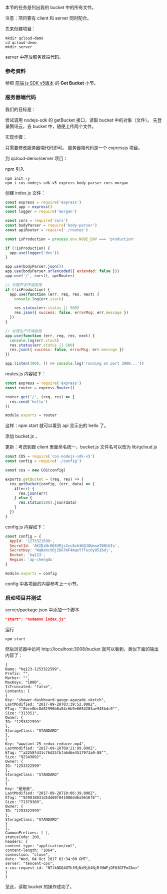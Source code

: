 本节的任务是列出我的 bucket 中的所有文件。

注意：项目要有 client 和 server 同时配合。

先来创建项目：

```
mkdir qcloud-demo
cd qcloud-demo
mkdir server
```

server 中存放服务器端代码。

### 参考资料

参照 [前端 js SDK v5版本](https://cloud.tencent.com/document/product/436/11459#.E5.88.86.E5.9D.97.E4.B8.8A.E4.BC.A0.E4.BB.BB.E5.8A.A1.E6.93.8D.E4.BD.9C) 的 **Get Bucket** 小节。

### 服务器端代码

我们的目标是：

尝试调用 nodejs-sdk 的 getBucket 接口，读取 bucket 中的对象（文件）。
先登录腾讯云，去 bucket 中，随便上传两个文件。


实现步骤：

只需要修改服务器端代码即可。 服务器端代码是一个 expressjs 项目。

到 qcloud-demo/server 项目：

npm 引入

```
npm init -y
npm i cos-nodejs-sdk-v5 express body-parser cors morgan
```

创建 index.js 文件：

```js
const express = require('express')
const app = express()
const logger = require('morgan')

const cors = require('cors')
const bodyParser = require('body-parser')
const apiRouter = require('./routes')

const isProduction = process.env.NODE_ENV === 'production'

if (!isProduction) {
  app.use(logger('dev'))
}

app.use(bodyParser.json())
app.use(bodyParser.urlencoded({ extended: false }))
app.use('/', cors(), apiRouter)

// 处理开发环境报错
if (!isProduction) {
  app.use(function (err, req, res, next) {
    console.log(err.stack)

    res.status(err.status || 500)
    res.json({ success: false, errorMsg: err.message })
  })
}

// 处理生产环境报错
app.use(function (err, req, res, next) {
  console.log(err.stack)
  res.status(err.status || 500)
  res.json({ success: false, errorMsg: err.message })
})

app.listen(3000, () => console.log('running on port 3000...'))
```

routes.js 内容如下：

```js
const express = require('express')
const router = express.Router()

router.get('/', (req, res) => {
  res.send('hello')
})

module.exports = router
```

这样：npm start 就可以看到 api 显示出的 hello 了。

添加 bucket.js ，

更新：考虑到跟 client 里面命名统一，bucket.js 文件名可以改为 lib/qcloud.js


```js
const COS = require('cos-nodejs-sdk-v5')
const config = require('./config')

const cos = new COS(config)

exports.getBucket = (req, res) => {
  cos.getBucket(config, (err, data) => {
    if(err) {
      res.json(err)
    } else {
      res.status(200).json(data)
    }
  })
}
```

config.js 内容如下：

```js
const config = {
  AppId: '1273321599',
  SecretId: 'AKIDiNr0E83Mjx2vc8vb3KQJ0UmsmT0NtUIs',
  SecretKey: 'WqNahcVDj2DG7mF4mqnY7TecOyO51bdj',
  Bucket: 'hq123',
  Region: 'ap-chengdu'
}

module.exports = config
```

config 中各项目的内容参考上一小节。

### 启动项目并测试

server/package.json 中添加一个脚本

```json
"start": "nodemon index.js"
```

运行

```
npm start
```

然后浏览器中访问 http://localhost:3008/bucket 就可以看到，类似下面的输出内容了：


```
{
Name: "hq123-1253322599",
Prefix: "",
Marker: "",
MaxKeys: "1000",
IsTruncated: "false",
Contents: [
{
Key: "shower-dashboard-gauge-agazade.sketch",
LastModified: "2017-09-28T03:39:52.000Z",
ETag: ""8bce0bc8d82996b6a84c6b9e8654203ae945bdc0"",
Size: "313351",
Owner: {
ID: "1253322599"
},
StorageClass: "STANDARD"
},
{
Key: "www/ant-25-redux-reducer.mp4",
LastModified: "2017-09-28T08:21:09.000Z",
ETag: ""a2258fd31c76d25fbfa6d6e4517973a0-88"",
Size: "92243892",
Owner: {
ID: "1253322599"
},
StorageClass: "STANDARD"
},
{
Key: "是是是",
LastModified: "2017-09-28T10:06:39.000Z",
ETag: ""929018031d5dd60f041006dd6a5616f6"",
Size: "71379389",
Owner: {
ID: "1253322599"
},
StorageClass: "STANDARD"
}
],
CommonPrefixes: [ ],
statusCode: 200,
headers: {
content-type: "application/xml",
content-length: "1064",
connection: "close",
date: "Wed, 04 Oct 2017 02:34:00 GMT",
server: "tencent-cos",
x-cos-request-id: "NTlkNDQ4OThfMjNiMjU4NjRfNWFjOF83OTFmZA=="
}
}
```

至此，读取 bucket 的操作成功了。
